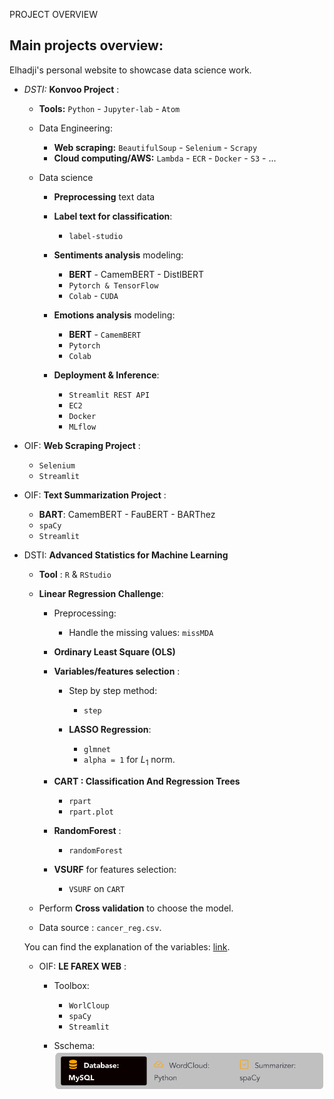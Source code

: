 PROJECT OVERVIEW

## Main projects overview:
Elhadji's personal website to showcase data science work.

- *DSTI:* **Konvoo Project** :

  - **Tools:** `Python` - `Jupyter-lab` - `Atom`

  - Data Engineering:
    - **Web scraping:** `BeautifulSoup` - `Selenium` - `Scrapy`
    - **Cloud computing/AWS:**  `Lambda` - `ECR` - `Docker` - `S3` - ...

  - Data science
    - **Preprocessing** text data
    - **Label text for classification**:
      - `label-studio`

    - **Sentiments analysis** modeling:
      - **BERT** - CamemBERT - DistlBERT
      - `Pytorch & TensorFlow`
      - `Colab` - `CUDA`

    - **Emotions analysis** modeling:
      - **BERT** - `CamemBERT`
      - `Pytorch`
      - `Colab`

    - **Deployment & Inference**:
      - `Streamlit REST API`
      - `EC2`
      - `Docker`
      - `MLflow`

- OIF: **Web Scraping Project** :
  - `Selenium`
  - `Streamlit`

- OIF: **Text Summarization Project** :
  - **BART**: CamemBERT - FauBERT - BARThez
  - `spaCy`
  - `Streamlit`

- DSTI: **Advanced Statistics for Machine Learning**

  - **Tool** : `R`  & `RStudio`

  - **Linear Regression Challenge**:
    - Preprocessing:
      - Handle the missing values: `missMDA`

    - **Ordinary Least Square (OLS)**

    - __Variables/features selection__ :
      - Step by step method:
        - `step`

      - **LASSO Regression**:
        - `glmnet`
        - `alpha = 1` for $L_1$ norm.

    - **CART : Classification And Regression Trees**
      - `rpart`
      - `rpart.plot`

    - **RandomForest** :
      - `randomForest`

    - **VSURF** for features selection:
      - `VSURF` on `CART`

  - Perform __Cross validation__ to choose the model.

  - Data source : `cancer_reg.csv`.

  You can find the explanation of the variables:
  [link](https://data.world/exercises/linear-regression-exercise-1/workspace/file?filename=cancer_reg.csv).

  - OIF: **LE FAREX WEB** :
    - Toolbox:
      - `WorlCloup`
      - `spaCy`
      - `Streamlit`

    - Sschema:
    ![farex](https://github.com/engom/my_Webpage/raw/main/farex.png)
